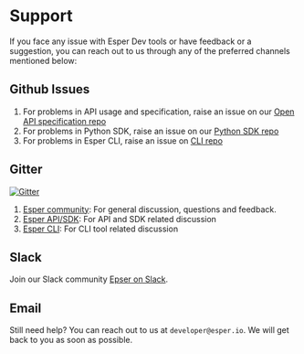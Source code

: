 # Support

If you face any issue with Esper Dev tools or have feedback or a suggestion, you can reach out to us through any of the preferred channels mentioned below:

## Github Issues

1. For problems in API usage and specification, raise an issue on our [Open API specification repo](https://github.com/esper-io/esper-api-spec/issues)
2. For problems in Python SDK, raise an issue on our [Python SDK repo](https://github.com/esper-io/esper-client-py/issues)
3. For problems in Esper CLI, raise an issue on [CLI repo](https://github.com/esper-io/esper-cli/issues)

## Gitter 
[![Gitter](https://badges.gitter.im/esper-dev/community.svg)](https://gitter.im/esper-dev/community?utm_source=badge&utm_medium=badge&utm_campaign=pr-badge)
1. [Esper community](https://gitter.im/esper-dev/community?utm_source=share-link&utm_medium=link&utm_campaign=share-link): For general discussion, questions and feedback.
2. [Esper API/SDK](https://gitter.im/esper-dev/esper-sdk?utm_source=share-link&utm_medium=link&utm_campaign=share-link): For API and SDK related discussion
3. [Esper CLI](https://gitter.im/esper-dev/esper-cli?utm_source=share-link&utm_medium=link&utm_campaign=share-link): For CLI tool related discussion


## Slack

Join our Slack community [Epser on Slack]().

## Email

Still need help? You can reach out to us at `developer@esper.io`. We will get back to you as soon as possible.
